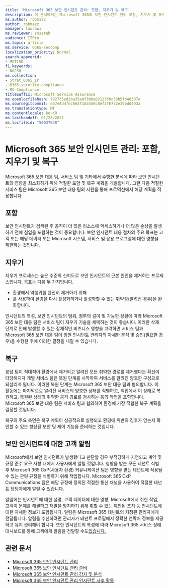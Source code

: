 ```yaml
---
title: 'Microsoft 365 보안 인시던트 관리: 포함, 지우기 및 복구'
description: 이 문서에서는 Microsoft 365의 보안 인시던트 관리 포함, 지우기 및 복구 프로세스에 대한 개요를 제공합니다.
ms.author: robmazz
author: robmazz
manager: laurawi
ms.reviewer: sosstah
audience: ITPro
ms.topic: article
ms.service: O365-seccomp
localization_priority: Normal
search.appverid:
- MET150
f1.keywords:
- NOCSH
ms.collection:
- Strat_O365_IP
- M365-security-compliance
- MS-Compliance
titleSuffix: Microsoft Service Assurance
ms.openlocfilehash: 702735ed2ba35a4f3b0a02123f0c58b5fb4d397e
ms.sourcegitcommit: d67e4d4fdc664f1da450c8ef2f6732e19bdd403a
ms.translationtype: MT
ms.contentlocale: ko-KR
ms.lasthandoff: 01/28/2021
ms.locfileid: "50037638"
---
```

# <a name="microsoft-365-security-incident-management-containment-eradication-and-recovery"></a>Microsoft 365 보안 인시던트 관리: 포함, 지우기 및 복구

Microsoft 365 보안 대응 팀, 서비스 팀 및 기타에서 수행한 분석에 따라 보안 인시던트의 영향을 최소화하기 위해 적절한 포함 및 복구 계획을 개발합니다. 그런 다음 적절한 서비스 팀은 Microsoft 365 보안 대응 팀의 지원을 통해 프로덕션에서 해당 계획을 적용합니다.

## <a name="containment"></a>포함

보안 인시던트가 검색된 후 공격이 더 많은 리소스에 액세스하거나 더 많은 손상을 발생하기 전에 침입을 포함하는 것이 중요합니다. 보안 인시던트 대응 절차의 주요 목표는 고객 또는 해당 데이터 또는 Microsoft 시스템, 서비스 및 응용 프로그램에 대한 영향을 제한하는 것입니다.

## <a name="eradication"></a>지우기

지우기 프로세스는 높은 수준의 신뢰도로 보안 인시던트의 근본 원인을 제거하는 프로세스입니다. 목표는 다음 두 가지입니다.

- 환경에서 역행위를 완전히 제거하기 위해
- 를 사용하여 환경을 다시 활성화하거나 활성화할 수 있는 취약성(알려진 경우)을 완화합니다.

인시던트의 특성, 보안 인시던트의 범위, 침투의 깊이 및 가능한 상황에 따라 Microsoft 365 보안 대응 팀은 서비스 팀이 지우기 기술을 채택하는 것이 좋습니다. 이러한 삭제 단계로 인해 발생할 수 있는 잠재적인 비즈니스 영향을 고려하면 서비스 팀과 Microsoft 365 보안 대응 팀이 임원 인시던트 관리자의 자세한 분석 및 승인(필요한 경우)을 수행한 후에 이러한 결정을 내릴 수 있습니다.

## <a name="recovery"></a>복구

응답 팀이 적대적이 환경에서 제거되고 알려진 모든 취약한 경로를 제거했다는 확신이 타당해지자 개별 서비스 팀은 복원 단계를 시작하여 서비스를 알려진 양호한 구성으로 되살리게 됩니다. 이러한 복원 단계는 Microsoft 365 보안 대응 팀과 협의합니다. 이 활동에는 마지막으로 알려진 서비스의 양호한 상태를 식별하고, 백업에서 이 상태로 복원하고, 복원된 상태의 취약한 공격 경로를 검사하는 등의 작업을 포함합니다. Microsoft 365 보안 대응 팀은 서비스 팀과 협의하여 환경에 가장 적합한 복구 계획을 결정할 것입니다.

복구의 주요 측면은 복구 계획이 성공적으로 실행되고 환경에 위반의 징후가 없는지 확인할 수 있는 향상된 보안 및 제어 기능을 준비하는 것입니다.

## <a name="customer-notification-of-security-incident"></a>보안 인시던트에 대한 고객 알림

Microsoft에서 보안 인시던트가 발생했다고 판단할 경우 부적당하게 지연되고 계약 및 규정 준수 요구 사항 내에서 사용자에게 알릴 것입니다. 영향을 받는 모든 테넌트 식별 후 Microsoft 365 CxP(사용자 환경) 커뮤니케이션 팀은 영향을 받는 테넌트에 적용될 수 있는 관련 규정을 식별하기 위해 작업합니다. Microsoft 365 CxP Communications 팀은 해당 규정에 정의된 적절한 통신 채널을 사용하여 적절한 테넌트 담당자에게 알릴 수 있습니다.

알림에는 인시던트에 대한 설명, 고객 데이터에 대한 영향, Microsoft에서 취한 작업, 고객이 문제를 해결하고 재발을 방지하기 위해 취할 수 있는 제안된 조치 등 인시던트에 대한 자세한 정보가 포함됩니다. 알림은 Microsoft 365 테넌트의 지정된 관리자에게 전달됩니다. 알림을 수신하려면 관리자가 테넌트 프로필에서 정확한 연락처 정보를 제공하고 유지 관리해야 합니다. 또한 인시던트의 특성에 따라 Microsoft 365 서비스 상태 대시보드를 통해 고객에게 알림을 전달할 수도[있습니다.](http://status.yammer.com/)

## <a name="related-articles"></a>관련 문서

- [Microsoft 365 보안 인시던트 관리](assurance-security-incident-management.md)
- [Microsoft 365 보안 인시던트 관리 준비](assurance-sim-preparation.md)
- [Microsoft 365 보안 인시던트 관리 감지 및 분석](assurance-sim-detection-analysis.md)
- [Microsoft 365 보안 인시던트 관리 인시던트 사후 활동](assurance-sim-post-incident-activity.md)

